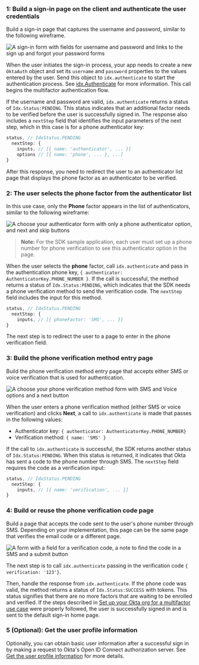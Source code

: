 ### 1: Build a sign-in page on the client and authenticate the user credentials

Build a sign-in page that captures the username and password, similar to the following wireframe.

<div class="half wireframe-border">

![A sign-in form with fields for username and password and links to the sign up and forgot your password forms](/img/wireframes/sign-in-form-sign-up-forgot-your-password-links.png)

<!--

Source image: https://www.figma.com/file/YH5Zhzp66kGCglrXQUag2E/%F0%9F%93%8A-Updated-Diagrams-for-Dev-Docs?node-id=3398%3A36729&t=wzNwSZkdctajVush-1 sign-in-form-sign-up-forgot-your-password-links
 -->

</div>

When the user initiates the sign-in process, your app needs to create a new `OktaAuth` object and set its `username` and `password` properties to the values entered by the user. Send this object to `idx.authenticate` to start the authentication process. See [idx.Authenticate](https://github.com/okta/okta-auth-js/blob/master/docs/idx.md#idxauthenticate) for more information. This call begins the multifactor authentication flow.

If the username and password are valid, `idx.authenticate` returns a status of `Idx.Status:PENDING`. This status indicates that an additional factor needs to be verified before the user is successfully signed in. The response also includes a `nextStep` field that identifies the input parameters of the next step, which in this case is for a phone authenticator key:

```JavaScript
status, // IdxStatus.PENDING
  nextStep: {
    inputs, // [{ name: 'authenticator', ... }]
    options // [{ name: 'phone', ... }, ...]
}
```

After this response, you need to redirect the user to an authenticator list page that displays the phone factor as an authenticator to be verified.

### 2: The user selects the phone factor from the authenticator list

In this use case, only the **Phone** factor appears in the list of authenticators, similar to the following wireframe:

<div class="half wireframe-border">

![A choose your authenticator form with only a phone authenticator option, and next and skip buttons](/img/wireframes/choose-authenticator-phone-only-with-skip-option.png)

<!--

Source image: https://www.figma.com/file/YH5Zhzp66kGCglrXQUag2E/%F0%9F%93%8A-Updated-Diagrams-for-Dev-Docs?node-id=3399%3A37043&t=2h5Mmz3COBLhqVzv-1 choose-authenticator-phone-only-with-skip-option
 -->

</div>

>**Note:** For the SDK sample application, each user must set up a phone number for phone verification to see this authenticator option in the page.

When the user selects the **phone** factor, call `idx.authenticate` and pass in the authentication phone key, `{ authenticator: AuthenticatorKey.PHONE_NUMBER }`. If the call is successful, the method returns a status of `Idx.Status:PENDING`, which indicates that the SDK needs a phone verification method to send the verification code. The `nextStep` field includes the input for this method.

```JavaScript
status, // IdxStatus.PENDING
  nextStep: {
    inputs, // [{ phoneFactor: 'SMS', ... }]
}
```

The next step is to redirect the user to a page to enter in the phone verification field.

### 3: Build the phone verification method entry page

Build the phone verification method entry page that accepts either SMS or voice verification that is used for authentication.

<div class="half wireframe-border">

![A choose your phone verification method form with SMS and Voice options and a next button](/img/wireframes/choose-phone-verification-method-form.png)

<!--

Source image: https://www.figma.com/file/YH5Zhzp66kGCglrXQUag2E/%F0%9F%93%8A-Updated-Diagrams-for-Dev-Docs?node-id=3400%3A37129&t=vr9MuCR8C4rCt3hC-1 choose-phone-verification-method-form
 -->

</div>

When the user enters a phone verification method (either SMS or voice verification) and clicks **Next**, a call to `idx.authenticate` is made that passes in the following values:

* Authenticator key: `{ authenticator: AuthenticatorKey.PHONE_NUMBER}`
* Verification method: `{ name: 'SMS' }`

If the call to `idx.authenticate` is successful, the SDK returns another status of `Idx.Status:PENDING`. When this status is returned, it indicates that Okta has sent a code to the phone number through SMS. The `nextStep` field requires the code as a verification input:

```JavaScript
status, // IdxStatus.PENDING
  nextStep: {
    inputs, // [{ name: 'verification', ... }]
}
```

### 4: Build or reuse the phone verification code page

Build a page that accepts the code sent to the user's phone number through SMS. Depending on your implementation, this page can be the same page that verifies the email code or a different page.

<div class="half wireframe-border">

![A form with a field for a verification code, a note to find the code in a SMS and a submit button](/img/wireframes/enter-verification-code-form-with-sms-message.png)

<!--

Source image: https://www.figma.com/file/YH5Zhzp66kGCglrXQUag2E/%F0%9F%93%8A-Updated-Diagrams-for-Dev-Docs?node-id=3400%3A37154&t=vr9MuCR8C4rCt3hC-1 enter-verification-code-form-with-sms-message
 -->

</div>

The next step is to call `idx.authenticate` passing in the verification code `{ verification: '123'}`.

Then, handle the response from `idx.authenticate`. If the phone code was valid, the method returns a status of `Idx.Status:SUCCESS` with tokens. This status signifies that there are no more factors that are waiting to be enrolled and verified. If the steps described in [Set up your Okta org for a multifactor use case](/docs/guides/oie-embedded-common-org-setup/nodejs/main/#set-up-your-okta-org-for-a-multifactor-use-case) were properly followed, the user is successfully signed in and is sent to the default sign-in home page.

### 5 (Optional): Get the user profile information

Optionally, you can obtain basic user information after a successful sign in by making a request to Okta's Open ID Connect authorization server. See [Get the user profile information](/docs/guides/oie-embedded-sdk-use-case-basic-sign-in/nodejs/main/#get-the-user-profile-information) for more details.
